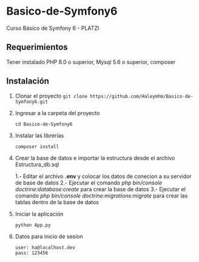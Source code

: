 # Basico-de-Symfony6
Curso Básico de Symfony 6 - PLATZI

## Requerimientos
Tener instalado PHP 8.0 o superior,  Mysql 5.6 o superior, composer

## Instalación

1. Clonar el proyecto
   ` git clone https://github.com/Haleymhm/Basico-de-Symfony6.git `

2. Ingresar a la carpeta del proyecto
    ``` 
    cd Basico-de-Symfony6
    ```

3. Instalar las librerías
    ``` 
    composer install
    ```
4. Crear la base de datos e importar la estructura desde el archivo Estructura_db.sql
    
    1.- Editar el archivo  **.env** y colocar los datos de conecion a su servidor de base de datos
    2.- Ejecutar el comando *php bin/console doctrine:database:create* para crear la base de datos
    3.- Ejecutar el comando *php bin/console doctrine:migrations:migrate* para crear las tablas dentro de la base de datos
    


5. Iniciar la aplicación
    ``` 
    python App.py  
    ```

5. Datos para inicio de sesion
    ``` 
    user: ha@localhost.dev
    pass: 123456  
    ```
